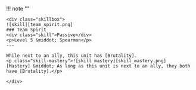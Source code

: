 !!! note ""

    <div class="skillbox">
    ![skill][team_spirit.png]
    ### Team Spirit
    <div class="skill">Passive</div>
    <p>Level 5 &middot; Spearman</p>
    ---

    While next to an ally, this unit has [Brutality].
    <p class="skill-mastery">![skill mastery][skill_mastery.png]  [Mastery] &middot; As long as this unit is next to an ally, they both have [Brutality].</p> 

    </div>
